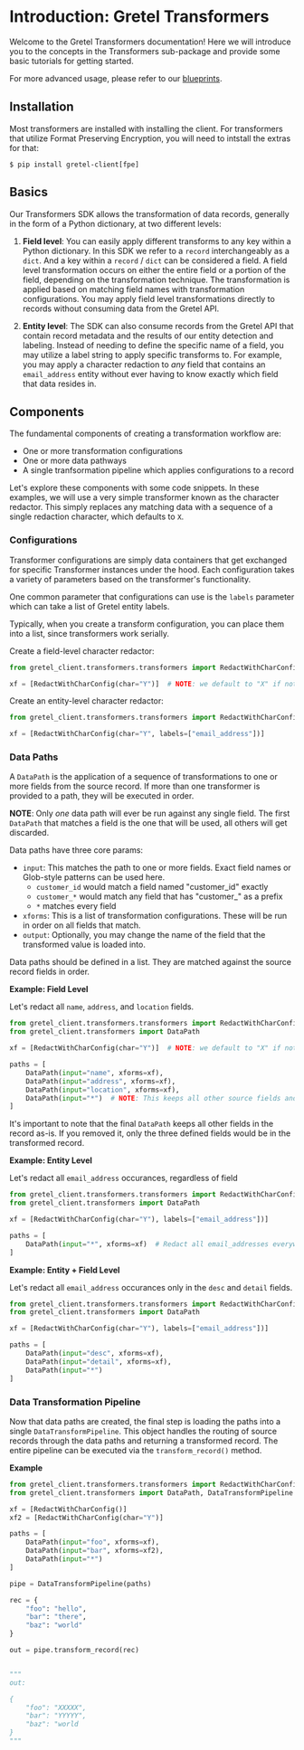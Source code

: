 # Introduction: Gretel Transformers

Welcome to the Gretel Transformers documentation!  Here we will introduce you to the concepts in the Transformers sub-package and
provide some basic tutorials for getting started.

For more advanced usage, please refer to our [blueprints](https://github.com/gretelai/gretel-python-client/tree/master/blueprints).

## Installation

Most transformers are installed with installing the client. For transformers that utilize Format Preserving Encryption,
you will need to intstall the extras for that:

```
$ pip install gretel-client[fpe]
```

## Basics

Our Transformers SDK allows the transformation of data records, generally in the form of a Python dictionary, at two different levels:

1) **Field level**: You can easily apply different transforms to any key within a Python dictionary. In this SDK we refer to a `record` interchangeably as a `dict`. And a key within a `record` / `dict` can be considered a field.  A field level transformation occurs on either the entire field or a portion of the field, depending on the transformation technique.  The transformation is applied based on matching field names with transformation configurations. You may apply field level transformations directly to records without consuming data from the Gretel API.

2) **Entity level**: The SDK can also consume records from the Gretel API that contain record metadata and the results of our entity detection and labeling. Instead of needing to define the specific name of a field, you may utilize a label string to apply specific transforms to. For example, you may apply a character redaction to _any_ field that contains an `email_address` entity without ever having to know exactly which field that data resides in.

## Components

The fundamental components of creating a transformation workflow are:

- One or more transformation configurations
- One or more data pathways
- A single tranfsormation pipeline which applies configurations to a record

Let's explore these components with some code snippets.  In these examples, we will use a very simple
transformer known as the character redactor. This simply replaces any matching data with a sequence of
a single redaction character, which defaults to `X`.

### Configurations

Transformer configurations are simply data containers that get exchanged for specific Transformer instances
under the hood.  Each configuration takes a variety of parameters based on the transformer's functionality.

One common parameter that configurations can use is the `labels` parameter which can take a list of Gretel entity labels.

Typically, when you create a transform configuration, you can place them into a list, since transformers work serially.

Create a field-level character redactor:

```python
from gretel_client.transformers.transformers import RedactWithCharConfig

xf = [RedactWithCharConfig(char="Y")]  # NOTE: we default to "X" if not provided
```

Create an entity-level character redactor:

```python
from gretel_client.transformers.transformers import RedactWithCharConfig

xf = [RedactWithCharConfig(char="Y", labels=["email_address"])]
```

### Data Paths

A `DataPath` is the application of a sequence of transformations to one or more fields from the source record.  If more than one transformer is provided to a path, they will be executed in order.

**NOTE**: Only _one_ data path will ever be run against any single field. The first `DataPath` that matches a field is the one that will be used, all others will get discarded.

Data paths have three core params:

- `input`: This matches the path to one or more fields. Exact field names or Glob-style patterns can be used here.
    - `customer_id` would match a field named "customer_id" exactly
    - `customer_*` would match any field that has "customer_" as a prefix
    - `*` matches every field
- `xforms`: This is a list of transformation configurations. These will be run in order on all fields that match.
- `output`: Optionally, you may change the name of the field that the transformed value is loaded into.

Data paths should be defined in a list. They are matched against the source record fields in order.

**Example: Field Level**

Let's redact all `name`, `address`, and `location` fields.

```python
from gretel_client.transformers.transformers import RedactWithCharConfig
from gretel_client.transformers import DataPath

xf = [RedactWithCharConfig(char="Y")]  # NOTE: we default to "X" if not provided

paths = [
    DataPath(input="name", xforms=xf),
    DataPath(input="address", xforms=xf),
    DataPath(input="location", xforms=xf),
    DataPath(input="*")  # NOTE: This keeps all other source fields and values in tact
]
```

It's important to note that the final `DataPath` keeps all other fields in the record as-is. If you removed it, only
the three defined fields would be in the transformed record.

**Example: Entity Level**

Let's redact all `email_address` occurances, regardless of field

```python
from gretel_client.transformers.transformers import RedactWithCharConfig
from gretel_client.transformers import DataPath

xf = [RedactWithCharConfig(char="Y"), labels=["email_address"])] 

paths = [
    DataPath(input="*", xforms=xf)  # Redact all email_addresses everywhere!
]
```

**Example: Entity + Field Level**

Let's redact all `email_address` occurances only in the `desc` and `detail` fields.

```python
from gretel_client.transformers.transformers import RedactWithCharConfig
from gretel_client.transformers import DataPath

xf = [RedactWithCharConfig(char="Y"), labels=["email_address"])] 

paths = [
    DataPath(input="desc", xforms=xf),
    DataPath(input="detail", xforms=xf),
    DataPath(input="*")
]
```

### Data Transformation Pipeline

Now that data paths are created, the final step is loading the paths into a single `DataTransformPipeline`.  This object
handles the routing of source records through the data paths and returning a transformed record. The entire pipeline
can be executed via the `transform_record()` method.

**Example**

```python
from gretel_client.transformers.transformers import RedactWithCharConfig
from gretel_client.transformers import DataPath, DataTransformPipeline

xf = [RedactWithCharConfig()]
xf2 = [RedactWithCharConfig(char="Y")]

paths = [
    DataPath(input="foo", xforms=xf),
    DataPath(input="bar", xforms=xf2),
    DataPath(input="*")
]

pipe = DataTransformPipeline(paths)

rec = {
    "foo": "hello",
    "bar": "there",
    "baz": "world"
}

out = pipe.transform_record(rec)


"""
out:

{
    "foo": "XXXXX",
    "bar": "YYYYY",
    "baz": "world
}
"""
```
